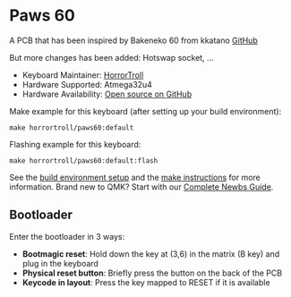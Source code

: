 # Paws 60

A PCB that has been inspired by Bakeneko 60 from kkatano [GitHub](https://github.com/kkatano/bakeneko-60)

But more changes has been added: Hotswap socket, ...

* Keyboard Maintainer: [HorrorTroll](https://github.com/HorrorTroll)
* Hardware Supported: Atmega32u4
* Hardware Availability: [Open source on GitHub](https://github.com/HorrorTroll/KeebProj/tree/default/paws60/pcb/Hotswap)

Make example for this keyboard (after setting up your build environment):

    make horrortroll/paws60:default

Flashing example for this keyboard:

    make horrortroll/paws60:default:flash

See the [build environment setup](https://docs.qmk.fm/#/getting_started_build_tools) and the [make instructions](https://docs.qmk.fm/#/getting_started_make_guide) for more information. Brand new to QMK? Start with our [Complete Newbs Guide](https://docs.qmk.fm/#/newbs).

## Bootloader

Enter the bootloader in 3 ways:

* **Bootmagic reset**: Hold down the key at (3,6) in the matrix (B key) and plug in the keyboard
* **Physical reset button**: Briefly press the button on the back of the PCB
* **Keycode in layout**: Press the key mapped to RESET if it is available
